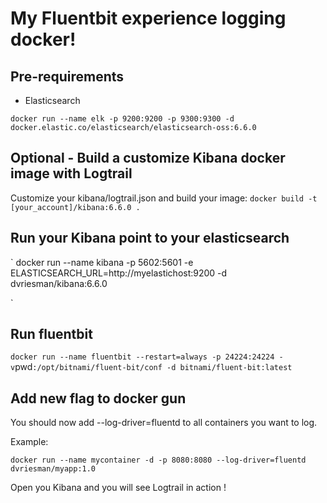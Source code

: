 
# My Fluentbit experience logging docker!


## Pre-requirements
- Elasticsearch

`
docker run --name elk -p 9200:9200 -p 9300:9300 -d docker.elastic.co/elasticsearch/elasticsearch-oss:6.6.0
`

## Optional - Build a customize Kibana docker image with Logtrail

Customize your kibana/logtrail.json and build your image:
`
docker build -t [your_account]/kibana:6.6.0 .
`

## Run your Kibana point to your elasticsearch

`
docker run --name kibana -p 5602:5601 -e ELASTICSEARCH_URL=http://myelastichost:9200 -d dvriesman/kibana:6.6.0

`

## Run fluentbit

`
docker run --name fluentbit --restart=always -p 24224:24224 -v `pwd`:/opt/bitnami/fluent-bit/conf -d bitnami/fluent-bit:latest
`

## Add new flag to docker gun

You should now add --log-driver=fluentd to all containers you want to log.

Example:

`
docker run --name mycontainer -d -p 8080:8080 --log-driver=fluentd dvriesman/myapp:1.0
`

Open you Kibana and you will see Logtrail in action !





